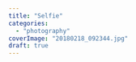 ```yaml
---
title: "Selfie"
categories: 
  - "photography"
coverImage: "20180218_092344.jpg"
draft: true
---
```



